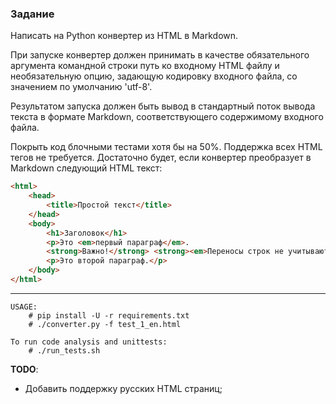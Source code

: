 ### Задание
Написать на Python конвертер из HTML в Markdown.

При запуске конвертер должен принимать в качестве обязательного аргумента
командной строки путь ко входному HTML файлу и необязательную опцию,
задающую кодировку входного файла, со значением по умолчанию 'utf-8'.

Результатом запуска должен быть вывод в стандартный поток вывода текста в
формате Markdown, соответствующего содержимому входного файла.

Покрыть код блочными тестами хотя бы на 50%.
Поддержка всех HTML тегов не требуется.
Достаточно будет, если конвертер преобразует в Markdown следующий HTML текст:

```html
<html>
    <head>
        <title>Простой текст</title>
    </head>
    <body>
        <h1>Заголовок</h1>
        <p>Это <em>первый параграф</em>.
        <strong>Важно!</strong> <strong><em>Переносы строк не учитываются.</em></strong></p>
        <p>Это второй параграф.</p>
    </body>
</html>
```

---
```
USAGE:
    # pip install -U -r requirements.txt
    # ./converter.py -f test_1_en.html

To run code analysis and unittests:
    # ./run_tests.sh
```

**TODO**:
* Добавить поддержку русских HTML страниц;
